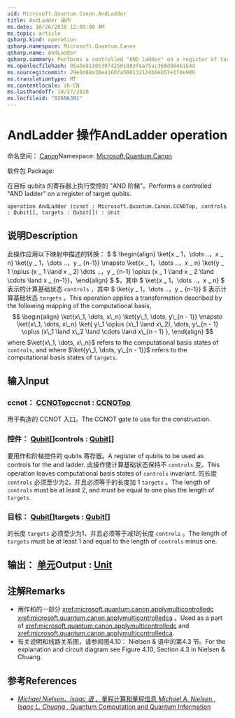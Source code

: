 ```yaml
---
uid: Microsoft.Quantum.Canon.AndLadder
title: AndLadder 操作
ms.date: 10/26/2020 12:00:00 AM
ms.topic: article
qsharp.kind: operation
qsharp.namespace: Microsoft.Quantum.Canon
qsharp.name: AndLadder
qsharp.summary: Performs a controlled "AND ladder" on a register of target qubits.
ms.openlocfilehash: 05a0e8110539742501883fea75ac368d9946164d
ms.sourcegitcommit: 29e0d88a30e4166fa580132124b0eb57e1f0e986
ms.translationtype: MT
ms.contentlocale: zh-CN
ms.lasthandoff: 10/27/2020
ms.locfileid: "92696391"
---
```

# <a name="andladder-operation"></a><span data-ttu-id="d5c09-102">AndLadder 操作</span><span class="sxs-lookup"><span data-stu-id="d5c09-102">AndLadder operation</span></span>

<span data-ttu-id="d5c09-103">命名空间： [Canon](xref:Microsoft.Quantum.Canon)</span><span class="sxs-lookup"><span data-stu-id="d5c09-103">Namespace: [Microsoft.Quantum.Canon](xref:Microsoft.Quantum.Canon)</span></span>

<span data-ttu-id="d5c09-104">软件包 [](https://nuget.org/packages/)</span><span class="sxs-lookup"><span data-stu-id="d5c09-104">Package: [](https://nuget.org/packages/)</span></span>


<span data-ttu-id="d5c09-105">在目标 qubits 的寄存器上执行受控的 "AND 阶梯"。</span><span class="sxs-lookup"><span data-stu-id="d5c09-105">Performs a controlled "AND ladder" on a register of target qubits.</span></span>

```qsharp
operation AndLadder (ccnot : Microsoft.Quantum.Canon.CCNOTop, controls : Qubit[], targets : Qubit[]) : Unit
```


## <a name="description"></a><span data-ttu-id="d5c09-106">说明</span><span class="sxs-lookup"><span data-stu-id="d5c09-106">Description</span></span>

<span data-ttu-id="d5c09-107">此操作应用以下映射中描述的转换： $ $ \begin{align} \ket{x \_ 1，\dots ..，x \_ n} \ket{y \_ 1，\dots ..，y \_ {n-1}} \mapsto \ket{x \_ 1，\dots ..，x \_ n} \ket{y \_ 1 \oplus (x \_ 1 \land x \_ 2) \dots ..，y \_ {n-1} \oplus (x \_ 1 \land x \_ 2 \land \cdots \land x \_ {n-1}}，\end{align} $ $，其中 $ \ket{x \_ 1，\dots ..，x \_ n} $ 表示的计算基础状态 `controls` ，其中 $ \ket{y \_ 1，\dots ..，y \_ {n-1}} $ 表示计算基础状态 `targets` 。</span><span class="sxs-lookup"><span data-stu-id="d5c09-107">This operation applies a transformation described by the following mapping of the computational basis, $$ \begin{align} \ket{x\_1, \dots, x\_n} \ket{y\_1, \dots, y\_{n - 1}} \mapsto \ket{x\_1, \dots, x\_n} \ket{ y\_1 \oplus (x\_1 \land x\_2), \dots, y\_{n - 1} \oplus (x\_1 \land x\_2 \land \cdots \land x\_{n - 1} }, \end{align} $$ where $\ket{x\_1, \dots, x\_n}$ refers to the computational basis states of `controls`, and where $\ket{y\_1, \dots, y\_{n - 1}}$ refers to the computational basis states of `targets`.</span></span>

## <a name="input"></a><span data-ttu-id="d5c09-108">输入</span><span class="sxs-lookup"><span data-stu-id="d5c09-108">Input</span></span>

### <a name="ccnot--ccnotop"></a><span data-ttu-id="d5c09-109">ccnot： [CCNOTop](xref:Microsoft.Quantum.Canon.CCNOTop)</span><span class="sxs-lookup"><span data-stu-id="d5c09-109">ccnot : [CCNOTop](xref:Microsoft.Quantum.Canon.CCNOTop)</span></span>

<span data-ttu-id="d5c09-110">用于构造的 CCNOT 入口。</span><span class="sxs-lookup"><span data-stu-id="d5c09-110">The CCNOT gate to use for the construction.</span></span>


### <a name="controls--qubit"></a><span data-ttu-id="d5c09-111">控件： [Qubit](xref:microsoft.quantum.lang-ref.qubit)[]</span><span class="sxs-lookup"><span data-stu-id="d5c09-111">controls : [Qubit](xref:microsoft.quantum.lang-ref.qubit)[]</span></span>

<span data-ttu-id="d5c09-112">要用作和阶梯控件的 qubits 寄存器。</span><span class="sxs-lookup"><span data-stu-id="d5c09-112">A register of qubits to be used as controls for the and ladder.</span></span>
<span data-ttu-id="d5c09-113">此操作使计算基础状态保持不 `controls` 变。</span><span class="sxs-lookup"><span data-stu-id="d5c09-113">This operation leaves computational basis states of `controls` invariant.</span></span>
<span data-ttu-id="d5c09-114">的长度 `controls` 必须至少为2，并且必须等于的长度加 1 `targets` 。</span><span class="sxs-lookup"><span data-stu-id="d5c09-114">The length of `controls` must be at least 2, and must be equal to one plus the length of `targets`.</span></span>


### <a name="targets--qubit"></a><span data-ttu-id="d5c09-115">目标： [Qubit](xref:microsoft.quantum.lang-ref.qubit)[]</span><span class="sxs-lookup"><span data-stu-id="d5c09-115">targets : [Qubit](xref:microsoft.quantum.lang-ref.qubit)[]</span></span>

<span data-ttu-id="d5c09-116">的长度 `targets` 必须至少为1，并且必须等于减1的长度 `controls` 。</span><span class="sxs-lookup"><span data-stu-id="d5c09-116">The length of `targets` must be at least 1 and equal to the length of `controls` minus one.</span></span>



## <a name="output--unit"></a><span data-ttu-id="d5c09-117">输出： [单元](xref:microsoft.quantum.lang-ref.unit)</span><span class="sxs-lookup"><span data-stu-id="d5c09-117">Output : [Unit](xref:microsoft.quantum.lang-ref.unit)</span></span>



## <a name="remarks"></a><span data-ttu-id="d5c09-118">注解</span><span class="sxs-lookup"><span data-stu-id="d5c09-118">Remarks</span></span>

- <span data-ttu-id="d5c09-119">用作和的一部分 <xref:microsoft.quantum.canon.applymulticontrolledc> <xref:microsoft.quantum.canon.applymulticontrolledca> 。</span><span class="sxs-lookup"><span data-stu-id="d5c09-119">Used as a part of <xref:microsoft.quantum.canon.applymulticontrolledc> and <xref:microsoft.quantum.canon.applymulticontrolledca>.</span></span>
- <span data-ttu-id="d5c09-120">有关说明和线路关系图，请参阅图4.10： Nielsen & 语中的第4.3 节。</span><span class="sxs-lookup"><span data-stu-id="d5c09-120">For the explanation and circuit diagram see Figure 4.10, Section 4.3 in Nielsen & Chuang.</span></span>

## <a name="references"></a><span data-ttu-id="d5c09-121">参考</span><span class="sxs-lookup"><span data-stu-id="d5c09-121">References</span></span>

- [<span data-ttu-id="d5c09-122">*Michael Nielsen、Isaac 语* 、量程计算和量程信息</span><span class="sxs-lookup"><span data-stu-id="d5c09-122"> *Michael A. Nielsen , Isaac L. Chuang* , Quantum Computation and Quantum Information </span></span>](http://doi.org/10.1017/CBO9780511976667)